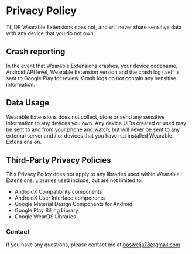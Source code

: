 # Privacy Policy
TL;DR Wearable Extensions does not, and will never share sensitive data with any device that you do not own.

## Crash reporting
In the event that Wearable Extensions crashes, your device codename, Android API level, Wearable Extension version and the crash log itself is sent to Google Play for review. Crash logs do not contain any sensitive information.

## Data Usage
Wearable Extensions does not collect, store or send any sensitive information to any devices you own. Any device UIDs created or used may be sent to and from your phone and watch, but will never be sent to any external server and / or devices that you have not installed Wearable Extensions on.

## Third-Party Privacy Policies
This Privacy Policy does not apply to any libraries used within Wearable Extensions. Libraries used include, but are not limited to:
* AndroidX Compatibility components
* AndroidX User Interface components
* Google Material Design Components for Android
* Google Play Billing Library
* Google WearOS Libraries

### Contact
If you have any questions, please contact me at boswelja78@gmail.com
